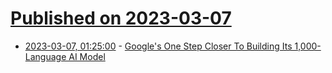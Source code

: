 # [Published on 2023-03-07](index.md)

* [2023-03-07, 01:25:00](https://tech.slashdot.org/story/23/03/06/2249251/googles-one-step-closer-to-building-its-1000-language-ai-model?utm_source=rss1.0mainlinkanon&utm_medium=feed) - [Google's One Step Closer To Building Its 1,000-Language AI Model](https://tech.slashdot.org/story/23/03/06/2249251/googles-one-step-closer-to-building-its-1000-language-ai-model?utm_source=rss1.0mainlinkanon&utm_medium=feed)
